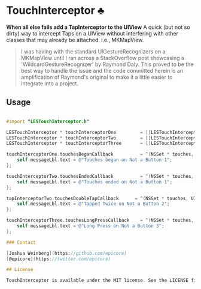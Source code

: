 # TouchInterceptor ♣
**When all else fails add a TapInterceptor to the UIView**
A quick (but not so dirty) way to intercept Taps on a UIView without interfering with other classes that may already be attached. i.e., MKMapView.

> I was having with the standard UIGestureRecognizers on a MKMapView until I ran across a StackOverflow post showcasing a 'WildcardGestureRecognizer' by Raymond Daly.
This proved to be the best way to handle the issue and the code committed herein is an amplification of Raymond's original to make it a little easier to integrate into a project.

## Usage

```objective-c

#import "LESTouchInterceptor.h"

LESTouchInterceptor * touchInterceptorOne         = [[LESTouchInterceptor alloc] initWithView:self.someViewOne];
LESTouchInterceptor * touchInterceptorTwo         = [[LESTouchInterceptor alloc] initWithView:self.someViewTwo];
LESTouchInterceptor * touchInterceptorThree       = [[LESTouchInterceptor alloc] initWithView:self.someViewThree];

touchInterceptorOne.touchesBeganCallback          = ^(NSSet * touches, UIEvent * event) {
	self.messageLbl.text = @"Touches began on Not a Button 1";
};

touchInterceptorTwo.touchesEndedCallback          = ^(NSSet * touches, UIEvent * event) {
	self.messageLbl.text = @"Touches ended on Not a Button 1";
};

tapInterceptorTwo.touchesDoubleTapCallback      = ^(NSSet * touches, UIEvent * event) {
	self.messageLbl.text = @"Tapped Twice on Not a Button 2";
};

touchInterceptorThree.touchesLongPressCallback    = ^(NSSet * touches, UIEvent * event) {
	self.messageLbl.text = @"Long Press on Not a Button 3";
};

### Contact

[Joshua Weinberg](https://github.com/epicore)
[@epicore](https://twitter.com/epicore)

## License

TouchInterceptor is available under the MIT license. See the LICENSE file for more info.
